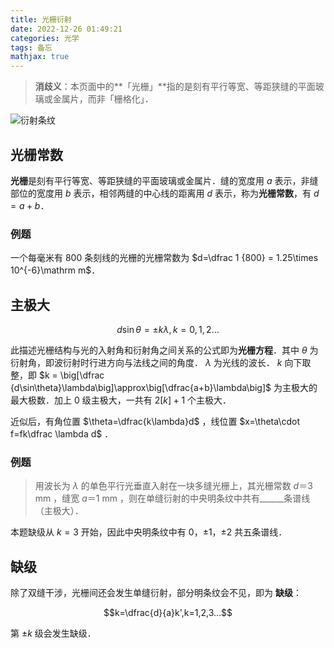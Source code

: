 ```yaml
---
title: 光栅衍射
date: 2022-12-26 01:49:21
categories: 光学
tags: 备忘
mathjax: true
---
```


> <i class="fa-solid fa-arrows-turn-to-dots"></i> **消歧义**：本页面中的**「光栅」**指的是刻有平行等宽、等距狭缝的平面玻璃或金属片，而非「栅格化」．

![衍射条纹](https://upload.wikimedia.org/wikipedia/commons/d/da/Density_plot_of_diffraction_grating.jpg)

## 光栅常数

**光栅**是刻有平行等宽、等距狭缝的平面玻璃或金属片．缝的宽度用 $a$ 表示，非缝部位的宽度用 $b$ 表示，相邻两缝的中心线的距离用 $d$ 表示，称为**光栅常数**，有 $d=a+b$．

### 例题

一个每毫米有 $800$ 条刻线的光栅的光栅常数为 $d=\dfrac 1 {800} = 1.25\times 10^{-6}\mathrm m$．

## 主极大

$$d\sin \theta=\pm k\lambda, k=0,1,2…$$

此描述光栅结构与光的入射角和衍射角之间关系的公式即为**光栅方程**．其中 $\theta$ 为衍射角，即波衍射时行进方向与法线之间的角度． $\lambda$ 为光线的波长． $k$ 向下取整，即 $k = \big[\dfrac {d\sin\theta}\lambda\big]\approx\big[\dfrac{a+b}\lambda\big]$ 为主极大的最大极数．加上 0 级主极大，一共有 $2[k]+1$ 个主极大．

近似后，有角位置 $\theta=\dfrac{k\lambda}d$ ，线位置 $x=\theta\cdot f=fk\dfrac \lambda d$ ．

### 例题

> 用波长为 $\lambda$ 的单色平行光垂直入射在一块多缝光栅上，其光栅常数 $d＝3$ $\mathrm{mm}$ ，缝宽 $a＝1$ $\mathrm{mm}$ ，则在单缝衍射的中央明条纹中共有______条谱线（主极大）．

本题缺级从 $k=3$ 开始，因此中央明条纹中有 $0$，$±1$，$±2$ 共五条谱线．

## 缺级

除了双缝干涉，光栅间还会发生单缝衍射，部分明条纹会不见，即为 **缺级**：

$$k=\dfrac{d}{a}k',k=1,2,3…$$

第 $\pm k$ 级会发生缺级．